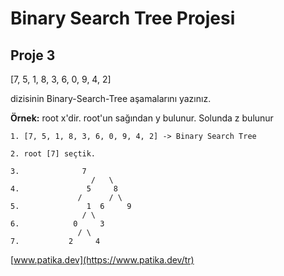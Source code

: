 # Binary Search Tree Projesi #

## Proje 3

[7, 5, 1, 8, 3, 6, 0, 9, 4, 2]

 dizisinin Binary-Search-Tree aşamalarını yazınız.

**Örnek:** root x'dir. root'un sağından y bulunur. Solunda z bulunur 

```
1. [7, 5, 1, 8, 3, 6, 0, 9, 4, 2] -> Binary Search Tree

2. root [7] seçtik.

3.	 			7
			      /   \
4. 			     5	   8
		   	   /	  / \
5.		         1	6     9
		        / \
6.		      0	    3
			   / \
7.		   	 2     4
```

[www.patika.dev](https://www.patika.dev/tr)
